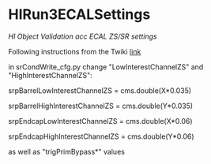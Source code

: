 # HIRun3ECALSettings

*HI Object Validation acc ECAL ZS/SR settings*

Following instructions from the Twiki [link](https://twiki.cern.ch/twiki/bin/view/CMS/HiEcalStudies2021#Job_submission)

in srCondWrite_cfg.py change "LowInterestChannelZS" and "HighInterestChannelZS":

srpBarrelLowInterestChannelZS = cms.double(X*0.035)

srpBarrelHighInterestChannelZS = cms.double(Y*0.035)

srpEndcapLowInterestChannelZS = cms.double(X*0.06)

srpEndcapHighInterestChannelZS = cms.double(Y*0.06)

as well as "trigPrimBypass*" values 
